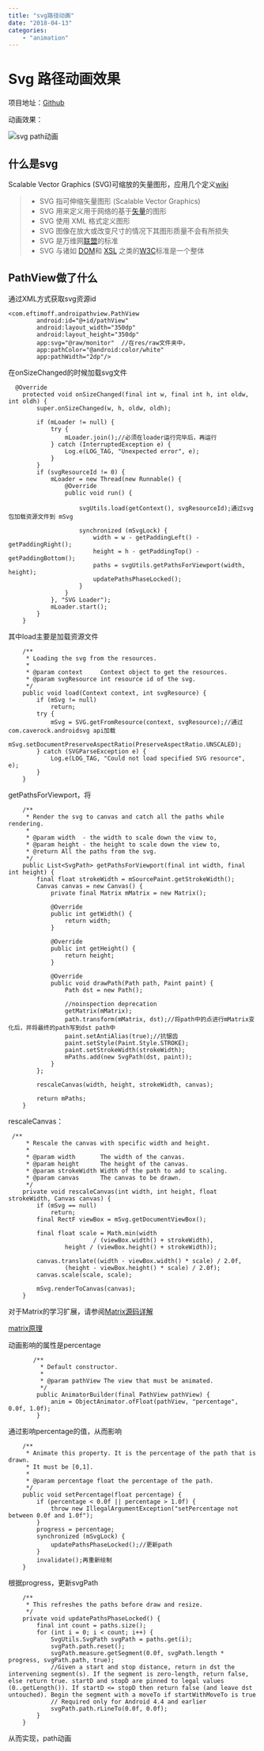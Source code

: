 ```yaml
---
title: "svg路径动画"
date: "2018-04-13"
categories: 
    - "animation"
---
```

# Svg 路径动画效果

项目地址：[Github](https://github.com/geftimov/android-pathview)

动画效果：

![svg path动画](https://github.com/geftimov/android-pathview/blob/master/art/fill-after-resize-new.gif)

## 什么是svg

Scalable Vector Graphics (SVG)可缩放的矢量图形，应用几个定义[wiki](https://en.wikipedia.org/wiki/Scalable_Vector_Graphics)

> - SVG 指可伸缩矢量图形 (Scalable Vector Graphics)
> - SVG 用来定义用于网络的基于[矢量](https://baike.baidu.com/item/%E7%9F%A2%E9%87%8F/1400417)的图形
> - SVG 使用 XML 格式定义图形
> - SVG 图像在放大或改变尺寸的情况下其图形质量不会有所损失
> - SVG 是万维网[联盟](https://baike.baidu.com/item/%E8%81%94%E7%9B%9F/4799014)的标准
> - SVG 与诸如 [DOM](https://baike.baidu.com/item/DOM/50288)和 [XSL](https://baike.baidu.com/item/XSL) 之类的[W3C](https://baike.baidu.com/item/W3C)标准是一个整体



## PathView做了什么

通过XML方式获取svg资源id 

```
<com.eftimoff.androipathview.PathView
        android:id="@+id/pathView"
        android:layout_width="350dp"
        android:layout_height="350dp"
        app:svg="@raw/monitor"  //在res/raw文件夹中，
        app:pathColor="@android:color/white"
        app:pathWidth="2dp"/>
```

在onSizeChanged的时候加载svg文件

```
  @Override
    protected void onSizeChanged(final int w, final int h, int oldw, int oldh) {
        super.onSizeChanged(w, h, oldw, oldh);

        if (mLoader != null) {
            try {
                mLoader.join();//必须在loader运行完毕后，再运行
            } catch (InterruptedException e) {
                Log.e(LOG_TAG, "Unexpected error", e);
            }
        }
        if (svgResourceId != 0) {
            mLoader = new Thread(new Runnable() {
                @Override
                public void run() {

                    svgUtils.load(getContext(), svgResourceId);通过svg包加载资源文件到 mSvg

                    synchronized (mSvgLock) {
                        width = w - getPaddingLeft() - getPaddingRight();
                        height = h - getPaddingTop() - getPaddingBottom();
                        paths = svgUtils.getPathsForViewport(width, height);
                        updatePathsPhaseLocked();
                    }
                }
            }, "SVG Loader");
            mLoader.start();
        }
    }
```

其中load主要是加载资源文件

```
    /**
     * Loading the svg from the resources.
     *
     * @param context     Context object to get the resources.
     * @param svgResource int resource id of the svg.
     */
    public void load(Context context, int svgResource) {
        if (mSvg != null) 
            return;
        try {
            mSvg = SVG.getFromResource(context, svgResource);//通过 com.caverock.androidsvg api加载
            mSvg.setDocumentPreserveAspectRatio(PreserveAspectRatio.UNSCALED);
        } catch (SVGParseException e) {
            Log.e(LOG_TAG, "Could not load specified SVG resource", e);
        }
    }
```

getPathsForViewport，将

```
    /**
     * Render the svg to canvas and catch all the paths while rendering.
     *
     * @param width  - the width to scale down the view to,
     * @param height - the height to scale down the view to,
     * @return All the paths from the svg.
     */
    public List<SvgPath> getPathsForViewport(final int width, final int height) {
        final float strokeWidth = mSourcePaint.getStrokeWidth();
        Canvas canvas = new Canvas() {
            private final Matrix mMatrix = new Matrix();

            @Override
            public int getWidth() {
                return width;
            }

            @Override
            public int getHeight() {
                return height;
            }

            @Override
            public void drawPath(Path path, Paint paint) {
                Path dst = new Path();

                //noinspection deprecation
                getMatrix(mMatrix);
                path.transform(mMatrix, dst);//将path中的点进行mMatrix变化后，并将最终的path写到dst path中
                paint.setAntiAlias(true);//抗锯齿
                paint.setStyle(Paint.Style.STROKE);
                paint.setStrokeWidth(strokeWidth);
                mPaths.add(new SvgPath(dst, paint));
            }
        };

        rescaleCanvas(width, height, strokeWidth, canvas);

        return mPaths;
    }
```

rescaleCanvas：

```
 /**
     * Rescale the canvas with specific width and height.
     *
     * @param width       The width of the canvas.
     * @param height      The height of the canvas.
     * @param strokeWidth Width of the path to add to scaling.
     * @param canvas      The canvas to be drawn.
     */
    private void rescaleCanvas(int width, int height, float strokeWidth, Canvas canvas) {
        if (mSvg == null) 
            return;
        final RectF viewBox = mSvg.getDocumentViewBox();

        final float scale = Math.min(width
                        / (viewBox.width() + strokeWidth),
                height / (viewBox.height() + strokeWidth));

        canvas.translate((width - viewBox.width() * scale) / 2.0f,
                (height - viewBox.height() * scale) / 2.0f);
        canvas.scale(scale, scale);

        mSvg.renderToCanvas(canvas);
    }
```

对于Matrix的学习扩展，请参阅[Matrix源码详解](https://blog.csdn.net/abcdef314159/article/details/52813313)

[matrix原理](https://github.com/GcsSloop/AndroidNote/blob/master/CustomView/Advance/[09]Matrix_Basic.md)



动画影响的属性是percentage

```
       /**
         * Default constructor.
         *
         * @param pathView The view that must be animated.
         */
        public AnimatorBuilder(final PathView pathView) {
            anim = ObjectAnimator.ofFloat(pathView, "percentage", 0.0f, 1.0f);
        }
```

通过影响percentage的值，从而影响

```
    /**
     * Animate this property. It is the percentage of the path that is drawn.
     * It must be [0,1].
     *
     * @param percentage float the percentage of the path.
     */
    public void setPercentage(float percentage) {
        if (percentage < 0.0f || percentage > 1.0f) {
            throw new IllegalArgumentException("setPercentage not between 0.0f and 1.0f");
        }
        progress = percentage;
        synchronized (mSvgLock) {
            updatePathsPhaseLocked();//更新path
        }
        invalidate();再重新绘制
    }
```

根据progress，更新svgPath

```
    /**
     * This refreshes the paths before draw and resize.
     */
    private void updatePathsPhaseLocked() {
        final int count = paths.size();
        for (int i = 0; i < count; i++) {
            SvgUtils.SvgPath svgPath = paths.get(i);
            svgPath.path.reset();
            svgPath.measure.getSegment(0.0f, svgPath.length * progress, svgPath.path, true);
            //Given a start and stop distance, return in dst the intervening segment(s). If the segment is zero-length, return false, else return true. startD and stopD are pinned to legal values (0..getLength()). If startD <= stopD then return false (and leave dst untouched). Begin the segment with a moveTo if startWithMoveTo is true
            // Required only for Android 4.4 and earlier
            svgPath.path.rLineTo(0.0f, 0.0f);
        }
    }
```

从而实现，path动画

